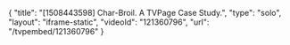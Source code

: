 {
    "title": "[1508443598] Char-Broil. A TVPage Case Study.",
    "type": "solo",
    "layout": "iframe-static",
    "videoId": "121360796",
    "url": "\/tvpembed\/121360796"
}